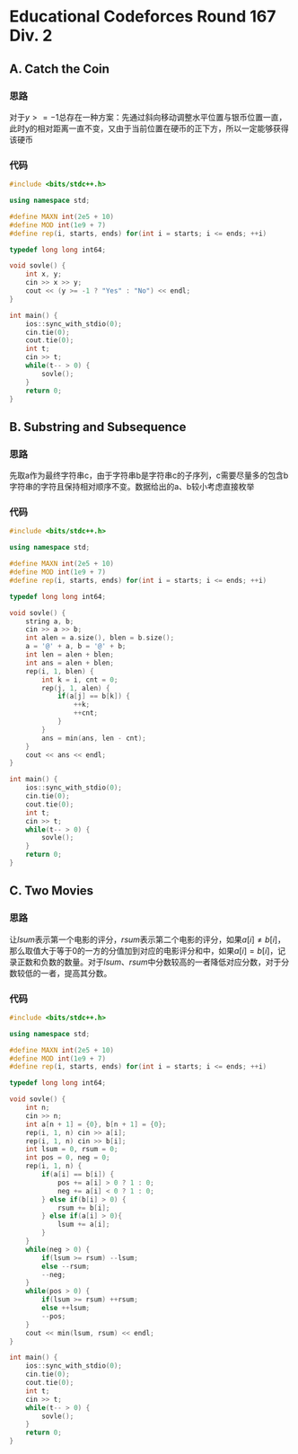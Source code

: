 # Educational Codeforces Round 167 Div. 2

## A. Catch the Coin

### 思路

对于$y >= -1$总存在一种方案：先通过斜向移动调整水平位置与银币位置一直，此时y的相对距离一直不变，又由于当前位置在硬币的正下方，所以一定能够获得该硬币

### 代码

```c++
#include <bits/stdc++.h>

using namespace std;

#define MAXN int(2e5 + 10)
#define MOD int(1e9 + 7)
#define rep(i, starts, ends) for(int i = starts; i <= ends; ++i)

typedef long long int64;

void sovle() {
    int x, y;    
    cin >> x >> y;
    cout << (y >= -1 ? "Yes" : "No") << endl;
}

int main() {
    ios::sync_with_stdio(0);
    cin.tie(0);
    cout.tie(0);
    int t;
    cin >> t;
    while(t-- > 0) {
        sovle();
    }
    return 0;
}
```



## B. Substring and Subsequence
### 思路

先取a作为最终字符串c，由于字符串b是字符串c的子序列，c需要尽量多的包含b字符串的字符且保持相对顺序不变。数据给出的a、b较小考虑直接枚举

### 代码

```c++
#include <bits/stdc++.h>

using namespace std;

#define MAXN int(2e5 + 10)
#define MOD int(1e9 + 7)
#define rep(i, starts, ends) for(int i = starts; i <= ends; ++i)

typedef long long int64;

void sovle() {
    string a, b;
    cin >> a >> b;
    int alen = a.size(), blen = b.size();
    a = '@' + a, b = '@' + b;
    int len = alen + blen;
    int ans = alen + blen;
    rep(i, 1, blen) {
        int k = i, cnt = 0;
        rep(j, 1, alen) {
            if(a[j] == b[k]) {
                ++k;
                ++cnt;
            }
        }
        ans = min(ans, len - cnt);
    }
    cout << ans << endl;
}

int main() {
    ios::sync_with_stdio(0);
    cin.tie(0);
    cout.tie(0);
    int t;
    cin >> t;
    while(t-- > 0) {
        sovle();
    }
    return 0;
}
```



## C. Two Movies
### 思路

让$lsum$表示第一个电影的评分，$rsum$表示第二个电影的评分，如果$a[i] \neq b[i]$，那么取值大于等于0的一方的分值加到对应的电影评分和中，如果$a[i] = b[i]$，记录正数和负数的数量。对于$lsum、rsum$中分数较高的一者降低对应分数，对于分数较低的一者，提高其分数。

### 代码

```c++
#include <bits/stdc++.h>

using namespace std;

#define MAXN int(2e5 + 10)
#define MOD int(1e9 + 7)
#define rep(i, starts, ends) for(int i = starts; i <= ends; ++i)

typedef long long int64;

void sovle() {
    int n;
    cin >> n;
    int a[n + 1] = {0}, b[n + 1] = {0};
    rep(i, 1, n) cin >> a[i];
    rep(i, 1, n) cin >> b[i];
    int lsum = 0, rsum = 0;
    int pos = 0, neg = 0;
    rep(i, 1, n) {
        if(a[i] == b[i]) {
            pos += a[i] > 0 ? 1 : 0;
            neg += a[i] < 0 ? 1 : 0;
        } else if(b[i] > 0) {
            rsum += b[i];
        } else if(a[i] > 0){
            lsum += a[i];
        }
    }
    while(neg > 0) {
        if(lsum >= rsum) --lsum;
        else --rsum;
        --neg;
    }
    while(pos > 0) {
        if(lsum >= rsum) ++rsum;
        else ++lsum;
        --pos;
    }
    cout << min(lsum, rsum) << endl;
}

int main() {
    ios::sync_with_stdio(0);
    cin.tie(0);
    cout.tie(0);
    int t;
    cin >> t;
    while(t-- > 0) {
        sovle();
    }
    return 0;
}
```

